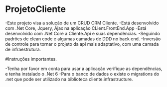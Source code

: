 # ProjetoCliente

-Este projeto visa a solução de um CRUD CRM Cliente.
-Está desenvolvido com .Net Core, Jquery, Ajax na aplicação CLient.FrontEnd.App
-Está desenvolvido com .Net Core a Cliente.Api e suas dependências. 
-Seguindo padrões de clean code e algumas camadas de DDD no back end. 
-Inversão de controle para tornar o projeto da api mais adaptativo, com uma camada de infraestrutura.

#Instruções importantes.

-Tenha por favor em conta para usar a aplicação verifique as dependências, e tenha instalado o .Net 6
-Para o banco de dados o existe o migrations do .net que pode ser utilizado na biblioteca cliente.infrastructure.
